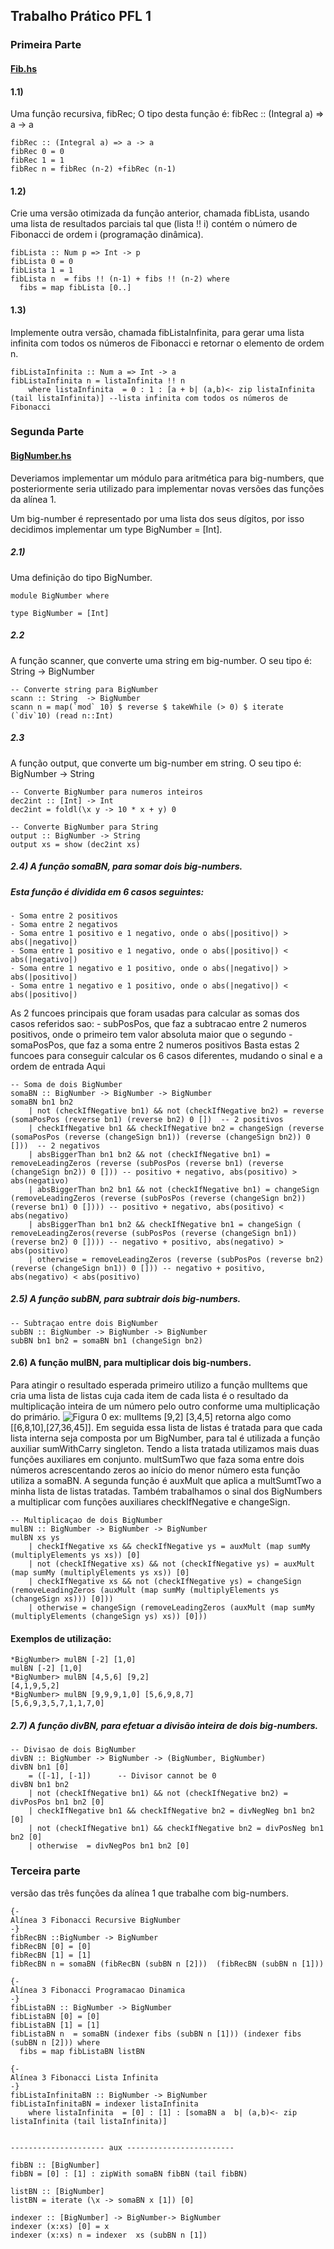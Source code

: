 ##  Trabalho Prático PFL 1

### Primeira Parte

#### [Fib.hs](Fib.hs)

#### 1.1)
Uma função recursiva, fibRec;
O tipo desta função é: fibRec :: (Integral a) => a -> a
```
fibRec :: (Integral a) => a -> a
fibRec 0 = 0
fibRec 1 = 1
fibRec n = fibRec (n-2) +fibRec (n-1)
```

#### 1.2)
Crie uma versão otimizada da função anterior, chamada fibLista, usando uma lista de
resultados parciais tal que (lista !! i) contém o número de Fibonacci de ordem i
(programação dinâmica).
```
fibLista :: Num p => Int -> p
fibLista 0 = 0
fibLista 1 = 1
fibLista n  = fibs !! (n-1) + fibs !! (n-2) where
  fibs = map fibLista [0..]
```

#### 1.3)
Implemente outra versão, chamada fibListaInfinita, para gerar uma lista infinita com
todos os números de Fibonacci e retornar o elemento de ordem n.
```
fibListaInfinita :: Num a => Int -> a
fibListaInfinita n = listaInfinita !! n
    where listaInfinita  = 0 : 1 : [a + b| (a,b)<- zip listaInfinita (tail listaInfinita)] --lista infinita com todos os números de Fibonacci
```

### Segunda Parte

#### [BigNumber.hs](BigNumber.hs)

Deveriamos implementar um módulo para aritmética para big-numbers, que posteriormente seria utilizado para implementar novas versões das funções da alínea 1.

Um big-number é representado por uma lista dos seus dígitos, por isso decidimos implementar um type BigNumber = [Int].



##### 2.1)
Uma definição do tipo BigNumber.
```
module BigNumber where

type BigNumber = [Int]
```
##### 2.2
A função scanner, que converte uma string em big-number. O seu tipo é: String ->
BigNumber
```
-- Converte string para BigNumber
scann :: String  -> BigNumber
scann n = map(`mod` 10) $ reverse $ takeWhile (> 0) $ iterate (`div`10) (read n::Int)
```

##### 2.3
A função output, que converte um big-number em string. O seu tipo é: BigNumber ->
String
```
-- Converte BigNumber para numeros inteiros
dec2int :: [Int] -> Int
dec2int = foldl(\x y -> 10 * x + y) 0

-- Converte BigNumber para String
output :: BigNumber -> String
output xs = show (dec2int xs)
```

##### 2.4) A função somaBN, para somar dois big-numbers.
##### Esta função é dividida em 6 casos seguintes:
    - Soma entre 2 positivos
    - Soma entre 2 negativos
    - Soma entre 1 positivo e 1 negativo, onde o abs(|positivo|) > abs(|negativo|)
    - Soma entre 1 positivo e 1 negativo, onde o abs(|positivo|) < abs(|negativo|)
    - Soma entre 1 negativo e 1 positivo, onde o abs(|negativo|) > abs(|positivo|)
    - Soma entre 1 negativo e 1 positivo, onde o abs(|negativo|) < abs(|positivo|)

As 2 funcoes principais que foram usadas para calcular as somas dos casos referidos sao:
    - subPosPos, que faz a subtracao entre 2 numeros positivos, onde o primeiro tem valor absoluta maior que o segundo
    - somaPosPos, que faz a soma entre 2 numeros positivos
Basta estas 2 funcoes para conseguir calcular os 6 casos diferentes, mudando o sinal e a ordem de entrada
Aqui 
```
-- Soma de dois BigNumber
somaBN :: BigNumber -> BigNumber -> BigNumber
somaBN bn1 bn2
    | not (checkIfNegative bn1) && not (checkIfNegative bn2) = reverse (somaPosPos (reverse bn1) (reverse bn2) 0 [])  -- 2 positivos
    | checkIfNegative bn1 && checkIfNegative bn2 = changeSign (reverse (somaPosPos (reverse (changeSign bn1)) (reverse (changeSign bn2)) 0 []))  -- 2 negativos
    | absBiggerThan bn1 bn2 && not (checkIfNegative bn1) = removeLeadingZeros (reverse (subPosPos (reverse bn1) (reverse (changeSign bn2)) 0 [])) -- positivo + negativo, abs(positivo) > abs(negativo)
    | absBiggerThan bn2 bn1 && not (checkIfNegative bn1) = changeSign (removeLeadingZeros (reverse (subPosPos (reverse (changeSign bn2)) (reverse bn1) 0 []))) -- positivo + negativo, abs(positivo) < abs(negativo)
    | absBiggerThan bn1 bn2 && checkIfNegative bn1 = changeSign ( removeLeadingZeros(reverse (subPosPos (reverse (changeSign bn1)) (reverse bn2) 0 []))) -- negativo + positivo, abs(negativo) > abs(positivo)
    | otherwise = removeLeadingZeros (reverse (subPosPos (reverse bn2) (reverse (changeSign bn1)) 0 [])) -- negativo + positivo, abs(negativo) < abs(positivo)

```
##### 2.5) A função subBN, para subtrair dois big-numbers.

```
-- Subtraçao entre dois BigNumber
subBN :: BigNumber -> BigNumber -> BigNumber
subBN bn1 bn2 = somaBN bn1 (changeSign bn2)
```
#### 2.6) A função mulBN, para multiplicar dois big-numbers.

Para atingir o resultado esperada primeiro utilizo a função mulItems que cria uma lista de listas cuja cada item de cada lista é o resultado da multiplicação inteira de um número pelo outro conforme uma multiplicação do primário.
![Figura 0](images/mult_example.png)
ex:
mulItems [9,2] [3,4,5] retorna algo como [[6,8,10],[27,36,45]]. 
Em seguida essa lista de listas é tratada para que cada lista interna seja composta por um BigNumber, para tal é utilizada a função auxiliar sumWithCarry singleton.
Tendo a lista tratada utilizamos mais duas funções auxiliares em conjunto. multSumTwo que faza soma entre dois números acrescentando zeros ao início do menor número esta função utiliza a somaBN. A segunda função é auxMult que aplica a multSumtTwo a minha lista de listas tratadas.
Também trabalhamos o sinal dos BigNumbers a multiplicar com funções auxiliares checkIfNegative e changeSign.
```
-- Multiplicaçao de dois BigNumber
mulBN :: BigNumber -> BigNumber -> BigNumber
mulBN xs ys
    | checkIfNegative xs && checkIfNegative ys = auxMult (map sumMy (multiplyElements ys xs)) [0]
    | not (checkIfNegative xs) && not (checkIfNegative ys) = auxMult (map sumMy (multiplyElements ys xs)) [0]
    | checkIfNegative xs && not (checkIfNegative ys) = changeSign (removeLeadingZeros (auxMult (map sumMy (multiplyElements ys (changeSign xs))) [0]))
    | otherwise = changeSign (removeLeadingZeros (auxMult (map sumMy (multiplyElements (changeSign ys) xs)) [0]))

```
#### Exemplos de utilização:

```
*BigNumber> mulBN [-2] [1,0]
mulBN [-2] [1,0]
*BigNumber> mulBN [4,5,6] [9,2]
[4,1,9,5,2]
*BigNumber> mulBN [9,9,9,1,0] [5,6,9,8,7]
[5,6,9,3,5,7,1,1,7,0]
```


##### 2.7) A função divBN, para efetuar a divisão inteira de dois big-numbers. 

```
-- Divisao de dois BigNumber
divBN :: BigNumber -> BigNumber -> (BigNumber, BigNumber)
divBN bn1 [0]
    = ([-1], [-1])      -- Divisor cannot be 0
divBN bn1 bn2
    | not (checkIfNegative bn1) && not (checkIfNegative bn2) = divPosPos bn1 bn2 [0]
    | checkIfNegative bn1 && checkIfNegative bn2 = divNegNeg bn1 bn2 [0]
    | not (checkIfNegative bn1) && checkIfNegative bn2 = divPosNeg bn1 bn2 [0]
    | otherwise  = divNegPos bn1 bn2 [0]
```

### Terceira parte

versão das três funções da alínea 1 que trabalhe com big-numbers.

```
{-
Alínea 3 Fibonacci Recursive BigNumber
-}
fibRecBN ::BigNumber -> BigNumber
fibRecBN [0] = [0]
fibRecBN [1] = [1]
fibRecBN n = somaBN (fibRecBN (subBN n [2]))  (fibRecBN (subBN n [1]))

{-
Alínea 3 Fibonacci Programacao Dinamica
-}
fibListaBN :: BigNumber -> BigNumber
fibListaBN [0] = [0]
fibListaBN [1] = [1]
fibListaBN n  = somaBN (indexer fibs (subBN n [1])) (indexer fibs (subBN n [2])) where
  fibs = map fibListaBN listBN

{-
Alínea 3 Fibonacci Lista Infinita
-}
fibListaInfinitaBN :: BigNumber -> BigNumber
fibListaInfinitaBN = indexer listaInfinita
    where listaInfinita  = [0] : [1] : [somaBN a  b| (a,b)<- zip listaInfinita (tail listaInfinita)]


--------------------- aux ------------------------

fibBN :: [BigNumber]
fibBN = [0] : [1] : zipWith somaBN fibBN (tail fibBN)

listBN :: [BigNumber]
listBN = iterate (\x -> somaBN x [1]) [0]

indexer :: [BigNumber] -> BigNumber-> BigNumber
indexer (x:xs) [0] = x
indexer (x:xs) n = indexer  xs (subBN n [1])
```